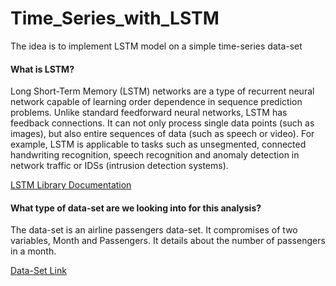 # Time_Series_with_LSTM
The idea is to implement LSTM model on a simple time-series data-set

#### What is LSTM?
Long Short-Term Memory (LSTM) networks are a type of recurrent neural network capable of learning order dependence in sequence prediction problems. Unlike standard feedforward neural networks, LSTM has feedback connections. It can not only process single data points (such as images), but also entire sequences of data (such as speech or video). For example, LSTM is applicable to tasks such as unsegmented, connected handwriting recognition, speech recognition and anomaly detection in network traffic or IDSs (intrusion detection systems).

[LSTM Library Documentation](https://www.tensorflow.org/api_docs/python/tf/keras/layers/LSTM)

#### What type of data-set are we looking into for this analysis?
The data-set is an airline passengers data-set. It compromises of two variables, Month and Passengers. It details about the number of passengers in a month. 

[Data-Set Link](https://raw.githubusercontent.com/amankharwal/Website-data/master/airline-passengers.csv)
